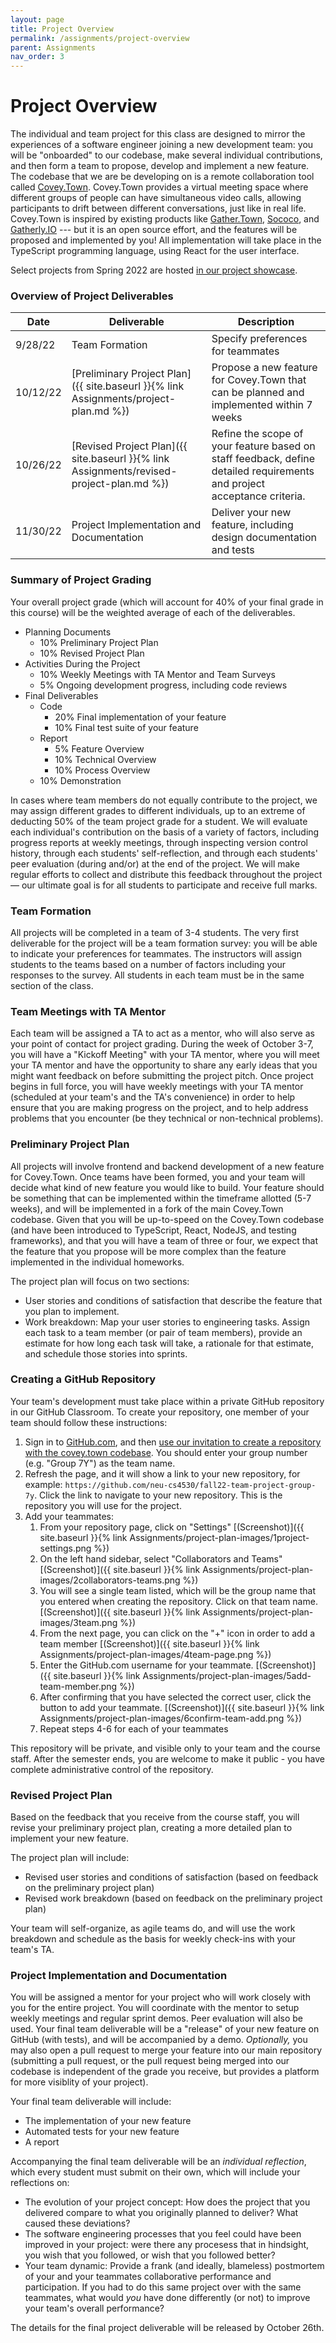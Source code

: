 ```yaml
---
layout: page
title: Project Overview
permalink: /assignments/project-overview
parent: Assignments
nav_order: 3
---
```


# Project Overview
The individual and team project for this class are designed to mirror the experiences of a software engineer joining a new development team:
you will be "onboarded" to our codebase, make several individual contributions, and then form a team to propose, develop and implement a new feature.
The codebase that we are be developing on is a remote collaboration tool called [Covey.Town](https://www.covey.town).
Covey.Town provides a virtual meeting space where different groups of people can have simultaneous video calls, allowing participants to drift between different conversations, just like in real life.
Covey.Town is inspired by existing products like [Gather.Town](https://gather.town), [Sococo](https://www.sococo.com), and [Gatherly.IO](https://www.gatherly.io) --- but it is an open source effort, and the features will be proposed and implemented by you!
All implementation will take place in the TypeScript programming language, using React for the user interface.


Select projects from Spring 2022 are hosted [in our project showcase](https://neu-se.github.io/CS4530-Spring-2022/assignments/project-showcase).


### Overview of Project Deliverables

| Date | Deliverable | Description | 
| -----| ----------- | ----------- |
| 9/28/22 | Team Formation | Specify preferences for teammates |
| 10/12/22 | [Preliminary Project Plan]({{ site.baseurl }}{% link Assignments/project-plan.md %}) | Propose a new feature for Covey.Town that can be planned and implemented within 7 weeks |
| 10/26/22 | [Revised Project Plan]({{ site.baseurl }}{% link Assignments/revised-project-plan.md %}) | Refine the scope of your feature based on staff feedback, define detailed requirements and project acceptance criteria. |
| 11/30/22 | Project Implementation and Documentation | Deliver your new feature, including design documentation and tests |

### Summary of Project Grading
Your overall project grade (which will account for 40% of your final grade in this course) will be the weighted average of each of the deliverables.

* Planning Documents
  * 10% Preliminary Project Plan
  * 10% Revised Project Plan
* Activities During the Project
  * 10% Weekly Meetings with TA Mentor and Team Surveys
  * 5% Ongoing development progress, including code reviews
* Final Deliverables
  * Code 
    * 20% Final implementation of your feature
    * 10% Final test suite of your feature
   * Report
      * 5% Feature Overview
      * 10% Technical Overview
      * 10% Process Overview
   * 10% Demonstration
  
In cases where team members do not equally contribute to the project, we may assign different grades to different individuals, up to an extreme of deducting 50% of the team project grade for a student.
We will evaluate each individual's contribution on the basis of a variety of factors, including progress reports at weekly meetings, through inspecting version control history, through each students' self-reflection, and through each students' peer evaluation (during and/or) at the end of the project.
We will make regular efforts to collect and distribute this feedback throughout the project — our ultimate goal is for all students to participate and receive full marks.

### Team Formation
All projects will be completed in a team of 3-4 students.
The very first deliverable for the project will be a team formation survey: you will be able to indicate
your preferences for teammates. The instructors will assign students to the teams based on a number of factors including your responses to the survey.
All students in each team must be in the same section of the class.


### Team Meetings with TA Mentor
Each team will be assigned a TA to act as a mentor, who will also serve as your point of contact for project grading.
During the week of October 3-7, you will have a "Kickoff Meeting" with your TA mentor, where you will meet your TA mentor and have the opportunity to share any early ideas that you might want feedback on before submitting the project pitch.
Once project begins in full force, you will have weekly meetings with your TA mentor (scheduled at your team's and the TA's convenience) in order to help ensure that you are making progress on the project, and to help address problems that you encounter (be they technical or non-technical problems).

###  Preliminary Project Plan
All projects will involve frontend and backend development of a new feature for Covey.Town.
Once teams have been formed, you and your team will decide what kind of new feature you would like to build.
Your feature should be something that can be implemented within the timeframe allotted (5-7 weeks), and will be implemented in a fork of the main Covey.Town codebase.
Given that you will be up-to-speed on the Covey.Town codebase (and have been introduced to TypeScript, React, NodeJS, and testing frameworks),
and that you will have a team of three or four, we expect that the feature that you propose will be more complex than the feature implemented in the individual
homeworks.

The project plan will focus on two sections:
* User stories and conditions of satisfaction that describe the feature that you plan to implement.
* Work breakdown: Map your user stories to engineering tasks. Assign each task to a team member (or pair of team members), provide an estimate for how long each task will take, a rationale for that estimate, and schedule those stories into sprints.

### Creating a GitHub Repository
Your team's development must take place within a private GitHub repository in our GitHub Classroom. To create your repository, one member of your team should follow these instructions:
1. Sign in to [GitHub.com](https://www.github.com/), and then [use our invitation to create a repository with the covey.town codebase](https://classroom.github.com/a/hB4zVIzE). You should enter your group number (e.g. "Group 7Y") as the team name.
2. Refresh the page, and it will show a link to your new repository, for example: `https://github.com/neu-cs4530/fall22-team-project-group-7y`. Click the link to navigate to your new repository. This is the repository you will use for the project.
3. Add your teammates:
   1. From your repository page, click on "Settings" [(Screenshot)]({{ site.baseurl }}{% link Assignments/project-plan-images/1project-settings.png %})
   2. On the left hand sidebar, select "Collaborators and Teams" [(Screenshot)]({{ site.baseurl }}{% link Assignments/project-plan-images/2collaborators-teams.png %})
   3. You will see a single team listed, which will be the group name that you entered when creating the repository. Click on that team name. [(Screenshot)]({{ site.baseurl }}{% link Assignments/project-plan-images/3team.png %})
   4. From the next page, you can click on the "+" icon in order to add a team member [(Screenshot)]({{ site.baseurl }}{% link Assignments/project-plan-images/4team-page.png %})
   5. Enter the GitHub.com username for your teammate. [(Screenshot)]({{ site.baseurl }}{% link Assignments/project-plan-images/5add-team-member.png %})
   6. After confirming that you have selected the correct user, click the button to add your teammate. [(Screenshot)]({{ site.baseurl }}{% link Assignments/project-plan-images/6confirm-team-add.png %})
   7. Repeat steps 4-6 for each of your teammates

This repository will be private, and visible only to your team and the course staff. After the semester ends, you are welcome to make it public - you have complete administrative control of the repository. 
### Revised Project Plan
Based on the feedback that you receive from the course staff, you will revise your preliminary project plan, creating a more detailed plan to implement your new feature.

The project plan will include:
* Revised user stories and conditions of satisfaction (based on feedback on the preliminary project plan)
* Revised work breakdown (based on feedback on the preliminary project plan)

Your team will self-organize, as agile teams do, and will use the work breakdown and schedule as the basis for weekly check-ins with your team's TA.


### Project Implementation and Documentation
You will be assigned a mentor for your project who will work closely with you for the entire project. You will coordinate with the mentor to setup weekly meetings and regular sprint demos. Peer evaluation will also be used.
Your final team deliverable will be a "release" of your new feature on GitHub (with tests), and will be accompanied by a demo.
*Optionally,* you may also open a pull request to merge your feature into our main repository (submitting a pull request, or the pull request being merged into our
codebase is independent of the grade you receive, but provides a platform for more visiblity of your project). 

Your final team deliverable will include:
* The implementation of your new feature
* Automated tests for your new feature
* A report
    
Accompanying the final team deliverable will be an *individual reflection*, which every student must submit on their own, which will include your reflections on:
* The evolution of your project concept: How does the project that you delivered compare to what you originally planned to deliver? What caused these deviations?
* The software engineering processes that you feel could have been improved in your project: were there any procesess that in hindsight, you wish that you followed, or wish that you followed better?
* Your team dynamic: Provide a frank (and ideally, blameless) postmortem of your and your teammates collaborative performance and participation. If you had to do this same project over with the same teammates, what would *you* have done differently (or not) to improve your team's overall performance?

The details for the final project deliverable will be released by October 26th.
